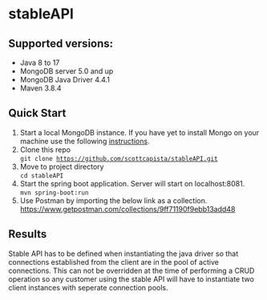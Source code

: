 # stableAPI

## Supported versions:
- Java 8 to 17
- MongoDB server 5.0 and up
- MongoDB Java Driver 4.4.1
- Maven 3.8.4

## Quick Start 
1. Start a local MongoDB instance.  If you have yet to install Mongo on your machine use the following [instructions](https://docs.mongodb.com/guides/server/install/).
2. Clone this repo<br>
    <code>git clone https://github.com/scottcapista/stableAPI.git</code>
3. Move to project directory<br>
    <code>cd stableAPI</code>
4. Start the spring boot application.  Server will start on localhost:8081.<br>
    <code>mvn spring-boot:run</code>
5. Use Postman by importing the below link as a collection. 
    https://www.getpostman.com/collections/9ff71190f9ebb13add48

## Results
Stable API has to be defined when instantiating the java driver so that connections established from the client are in the pool of active connections.  This can not be overridden at the time of performing a CRUD operation so any customer using the stable API will have to instantiate two client instances with seperate connection pools.
